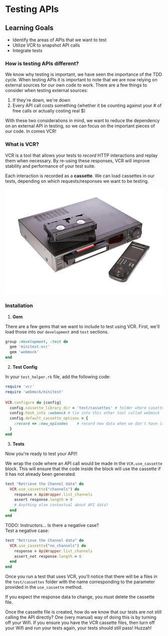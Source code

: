 # Testing APIs

## Learning Goals
- Identify the areas of APIs that we want to test
- Utilize VCR to snapshot API calls
- Integrate tests

### How is testing APIs different?
We know why testing is important, we have seen the importance of the TDD cycle. When testing APIs it is important to note that we are now relying on external sources for our own code to work. There are a few things to consider when testing external sources:
1. If they're down, we're down
1. Every API call costs something (whether it be counting against your # of free calls or actually costing real $)

With these two considerations in mind, we want to reduce the dependency on an external API in testing, so we can focus on the important pieces of our code. In comes VCR!

### What is VCR?
VCR is a tool that allows your tests to _record_ HTTP interactions and replay them when necessary. By re-using these responses, VCR will improve stability and performance of your test suite.

Each interaction is recorded as a **cassette**. We can load cassettes in our tests, depending on which requests/responses we want to be testing.

![VCR](images/vcr.jpg)

### Installation
1. **Gem**

  There are a few gems that we want to include to test using VCR. First, we'll load those into our `development` and `test` sections.

  ```ruby
  group :development, :test do
    gem 'minitest-vcr'
    gem 'webmock'
  end
  ```

2. **Test Config**

  In your `test_helper.rb` file, add the following code:
  ```ruby
  require 'vcr'
  require 'webmock/minitest'

  VCR.configure do |config|
    config.cassette_library_dir = 'test/cassettes' # folder where casettes will be located
    config.hook_into :webmock # tie into this other tool called webmock
    config.default_cassette_options = {
      :record => :new_episodes    # record new data when we don't have it yet
    }
  end
  ```

3. **Tests**

  Now you're ready to test your API!!

  We wrap the code where an API call would be made in the `VCR.use_cassette` block. This will ensure that the code inside the block will use the cassette if it has not already been generated. 

  ```ruby
  test "Retrieve the Channel data" do
    VCR.use_cassette("channels") do
      response = ApiWrapper.list_channels
      assert response.length > 0
      # Anything else contextual about API data?
    end
  end
  ```

  TODO: Instructors... Is there a negative case?  
  Test a negative case:
  ```ruby
  test "Retrieve the Channel data" do
    VCR.use_cassette("no_channels") do
      response = ApiWrapper.list_channels
      assert_not response.length > 0
    end
  end
  ```

  Once you run a test that uses VCR, you'll notice that there will be a files in the `test/cassettes` folder with the name corresponding to the parameter provided in the `use_cassette` method.

  If you expect the response data to change, you must delete the cassette file.

  Once the cassette file is created, how do we know that our tests are not still calling the API directly? One (very manual) way of doing this is by turning off your Wifi. If you ensure you have the VCR cassette files, then turn off your Wifi and run your tests again, your tests should still pass! Huzzah!
